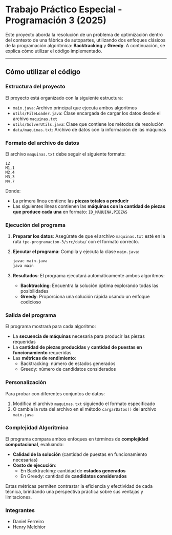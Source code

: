 # Trabajo Práctico Especial - Programación 3 (2025)

Este proyecto aborda la resolución de un problema de optimización dentro del contexto de una fábrica de autopartes, utilizando dos enfoques clásicos de la programación algorítmica: **Backtracking** y **Greedy**. A continuación, se explica cómo utilizar el código implementado.

---

## Cómo utilizar el código

### Estructura del proyecto
El proyecto está organizado con la siguiente estructura:
- `main.java`: Archivo principal que ejecuta ambos algoritmos
- `utils/FileLoader.java`: Clase encargada de cargar los datos desde el archivo `maquinas.txt`
- `utils/SolverUtils.java`: Clase que contiene los métodos de resolución
- `data/maquinas.txt`: Archivo de datos con la información de las máquinas

### Formato del archivo de datos
El archivo `maquinas.txt` debe seguir el siguiente formato:
```
12
M1,1
M2,4
M3,3
M4,7
```

Donde:
- La primera línea contiene las **piezas totales a producir**
- Las siguientes líneas contienen las **máquinas con la cantidad de piezas que produce cada una** en formato: `ID_MAQUINA,PIEZAS`

### Ejecución del programa
1. **Preparar los datos**: Asegúrate de que el archivo `maquinas.txt` esté en la ruta `tpe-programacion-3/src/data/` con el formato correcto.

2. **Ejecutar el programa**: Compila y ejecuta la clase `main.java`:
   ```bash
   javac main.java
   java main
   ```

3. **Resultados**: El programa ejecutará automáticamente ambos algoritmos:
    - **Backtracking**: Encuentra la solución óptima explorando todas las posibilidades
    - **Greedy**: Proporciona una solución rápida usando un enfoque codicioso

### Salida del programa
El programa mostrará para cada algoritmo:
- La **secuencia de máquinas** necesaria para producir las piezas requeridas
- La **cantidad de piezas producidas** y **cantidad de puestas en funcionamiento** requeridas
- Las **métricas de rendimiento**:
    - Backtracking: número de estados generados
    - Greedy: número de candidatos considerados

### Personalización
Para probar con diferentes conjuntos de datos:
1. Modifica el archivo `maquinas.txt` siguiendo el formato especificado
2. O cambia la ruta del archivo en el método `cargarDatos()` del archivo `main.java`

### Complejidad Algorítmica
El programa compara ambos enfoques en términos de **complejidad computacional**, evaluando:
- **Calidad de la solución** (cantidad de puestas en funcionamiento necesarias)
- **Costo de ejecución**:
    - En Backtracking: cantidad de **estados generados**
    - En Greedy: cantidad de **candidatos considerados**

Estas métricas permiten contrastar la eficiencia y efectividad de cada técnica, brindando una perspectiva práctica sobre sus ventajas y limitaciones.

### Integrantes

- Daniel Ferreiro
- Henry Melchior